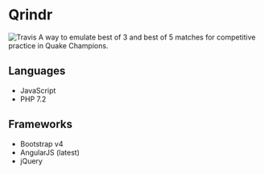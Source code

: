 # Qrindr
![Travis](https://travis-ci.com/CameronCT/Qrindr.svg?branch=master)
A way to emulate best of 3 and best of 5 matches for competitive practice in Quake Champions.

## Languages
* JavaScript
* PHP 7.2

## Frameworks
* Bootstrap v4
* AngularJS (latest)
* jQuery